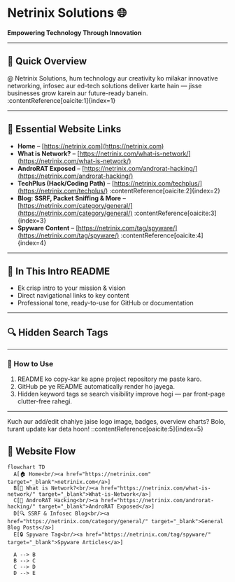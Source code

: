 

# Netrinix Solutions 🌐  
**Empowering Technology Through Innovation**

---

## 🌟 Quick Overview  
@ Netrinix Solutions, hum technology aur creativity ko milakar innovative networking, infosec aur ed-tech solutions deliver karte hain — jisse businesses grow karein aur future-ready banein. :contentReference[oaicite:1]{index=1}

---

## 🔗 Essential Website Links

- **Home** – [https://netrinix.com](https://netrinix.com)  
- **What is Network?** – [https://netrinix.com/what-is-network/](https://netrinix.com/what-is-network/)  
- **AndroRAT Exposed** – [https://netrinix.com/androrat-hacking/](https://netrinix.com/androrat-hacking/)  
- **TechPlus (Hack/Coding Path)** – [https://netrinix.com/techplus/](https://netrinix.com/techplus/) :contentReference[oaicite:2]{index=2}  
- **Blog: SSRF, Packet Sniffing & More** – [https://netrinix.com/category/general/](https://netrinix.com/category/general/) :contentReference[oaicite:3]{index=3}  
- **Spyware Content** – [https://netrinix.com/tag/spyware/](https://netrinix.com/tag/spyware/) :contentReference[oaicite:4]{index=4}  

---

## 📌 In This Intro README  
- Ek crisp intro to your mission & vision  
- Direct navigational links to key content  
- Professional tone, ready-to-use for GitHub or documentation

---

## 🔍 Hidden Search Tags  
<!--  
keywords: Netrinix Solutions, networking innovation, cybersecurity education, AndroRAT tutorial, SSRF blog, packet sniffing guide, spyware detection, infosec path, network basics  
-->

---

### 🔧 How to Use  
1. README ko copy-kar ke apne project repository me paste karo.  
2. GitHub pe ye README automatically render ho jayega.  
3. Hidden keyword tags se search visibility improve hogi — par front-page clutter-free rahegi.  

---

Kuch aur add/edit chahiye jaise logo image, badges, overview charts? Bolo, turant update kar deta hoon!
::contentReference[oaicite:5]{index=5}


## 📌 Website Flow

```mermaid
flowchart TD
  A[🏠 Home<br/><a href="https://netrinix.com" target="_blank">netrinix.com</a>]
  B[🧠 What is Network?<br/><a href="https://netrinix.com/what-is-network/" target="_blank">What‑is‑Network</a>]
  C[📱 AndroRAT Hacking<br/><a href="https://netrinix.com/androrat-hacking/" target="_blank">AndroRAT Exposed</a>]
  D[🔍 SSRF & Infosec Blog<br/><a href="https://netrinix.com/category/general/" target="_blank">General Blog Posts</a>]
  E[🔒 Spyware Tag<br/><a href="https://netrinix.com/tag/spyware/" target="_blank">Spyware Articles</a>]

  A --> B
  B --> C
  C --> D
  D --> E
